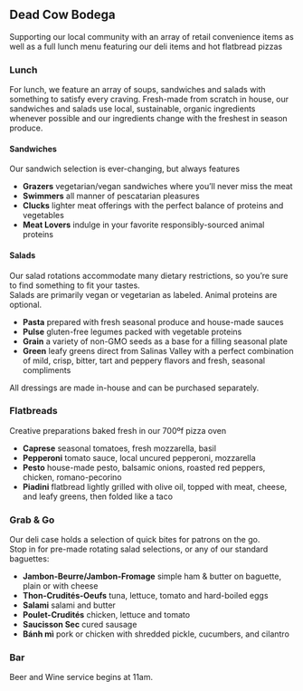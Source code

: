 ## Dead Cow Bodega

Supporting our local community with an array of retail convenience items as well as a full lunch menu featuring our deli items and hot flatbread pizzas 

### Lunch

For lunch, we feature an array of soups, sandwiches and salads with something to satisfy every craving. Fresh-made from scratch in house, our sandwiches and salads use local, sustainable, organic ingredients whenever possible and our ingredients change with the freshest in season produce.

#### Sandwiches

Our sandwich selection is ever-changing, but always features
- **Grazers** vegetarian/vegan sandwiches where you’ll never miss the meat
- **Swimmers** all manner of pescatarian pleasures
- **Clucks** lighter meat offerings with the perfect balance of proteins and vegetables
- **Meat Lovers** indulge in your favorite responsibly-sourced animal proteins


#### Salads
Our salad rotations accommodate many dietary restrictions, so you’re sure to find something to fit your tastes.    
Salads are primarily vegan or vegetarian as labeled. Animal proteins are optional.
- **Pasta** prepared with fresh seasonal produce and house-made sauces
- **Pulse** gluten-free legumes packed with vegetable proteins
- **Grain** a variety of non-GMO seeds as a base for a filling seasonal plate
- **Green** leafy greens direct from Salinas Valley with a perfect combination of mild, crisp, bitter, tart and peppery flavors and fresh, seasonal compliments

All dressings are made in-house and can be purchased separately. 

### Flatbreads
Creative preparations baked fresh in our 700ºf pizza oven
- **Caprese** seasonal tomatoes, fresh mozzarella, basil
- **Pepperoni** tomato sauce, local uncured pepperoni, mozzarella
- **Pesto** house-made pesto, balsamic onions, roasted red peppers, chicken, romano-pecorino
- **Piadini** flatbread lightly grilled with olive oil, topped with meat, cheese, and leafy greens, then folded like a taco 


### Grab & Go
Our deli case holds a selection of quick bites for patrons on the go.   
Stop in for pre-made rotating salad selections, or any of our standard baguettes:
- **Jambon-Beurre/Jambon-Fromage** simple ham & butter on baguette, plain or with cheese
- **Thon-Crudités-Oeufs** tuna, lettuce, tomato and hard-boiled eggs
- **Salami** salami and butter
- **Poulet-Crudités** chicken, lettuce and tomato
- **Saucisson Sec** cured sausage
- **Bánh mì** pork or chicken with shredded pickle, cucumbers, and cilantro

### Bar
Beer and Wine service begins at 11am.
